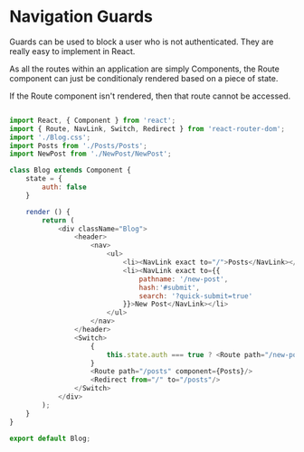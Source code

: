 # Navigation Guards

Guards can be used to block a user who is not authenticated. They are really easy to implement in React. 

As all the routes within an application are simply Components, the Route component can just be conditionaly rendered based on a piece of state. 

If the Route component isn't rendered, then that route cannot be accessed.

``` js

import React, { Component } from 'react';
import { Route, NavLink, Switch, Redirect } from 'react-router-dom';
import './Blog.css';
import Posts from './Posts/Posts';
import NewPost from './NewPost/NewPost';

class Blog extends Component {
    state = {
        auth: false
    }

    render () {
        return (
            <div className="Blog">
                <header>    
                    <nav>
                        <ul>
                            <li><NavLink exact to="/">Posts</NavLink></li>
                            <li><NavLink exact to={{
                                pathname: '/new-post',
                                hash:'#submit',
                                search: '?quick-submit=true'
                            }}>New Post</NavLink></li>
                        </ul>
                    </nav>
                </header>
                <Switch>
                    {
                        this.state.auth === true ? <Route path="/new-post" component={NewPost}/> : null
                    }
                    <Route path="/posts" component={Posts}/>
                    <Redirect from="/" to="/posts"/>
                </Switch>
            </div>
        );
    }
}

export default Blog;

```